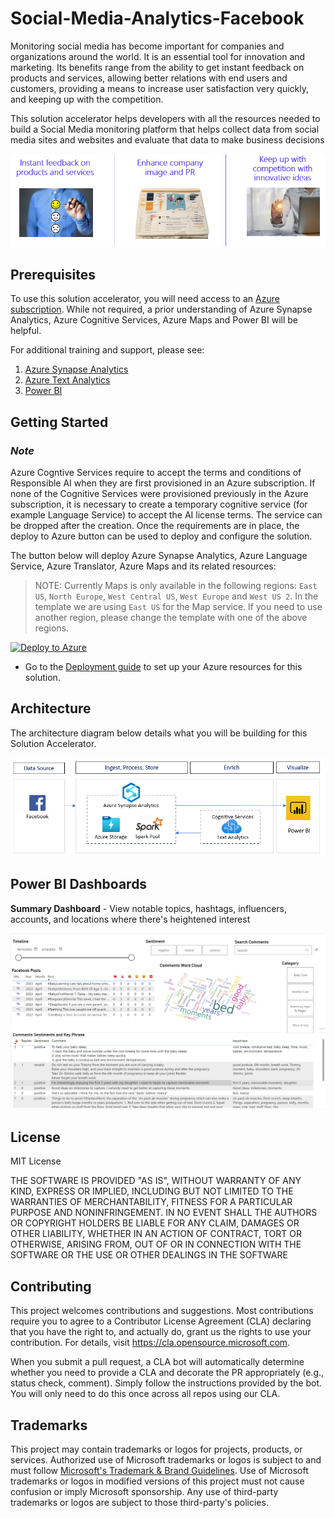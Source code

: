 # Social-Media-Analytics-Facebook

Monitoring social media has become important for companies and organizations around the world. It is an essential tool for innovation and marketing. Its benefits range from the ability to get instant feedback on products and services, allowing better relations with end users and customers, providing a means to increase user satisfaction very quickly, and keeping up with the competition.

This solution accelerator helps developers with all the resources needed to build a Social Media monitoring platform that helps collect data from social media sites and websites and evaluate that data to make business decisions

![Social Media Analytics Visual](./Deployment/img/SAOverview.png) 

## Prerequisites
To use this solution accelerator, you will need access to an [Azure subscription](https://azure.microsoft.com/en-us/free/). While not required, a prior understanding of Azure Synapse Analytics, Azure Cognitive Services, Azure Maps and Power BI  will be helpful.

For additional training and support, please see:

1. [Azure Synapse Analytics](https://azure.microsoft.com/en-us/services/synapse-analytics/)
2. [Azure Text Analytics](https://azure.microsoft.com/en-us/services/cognitive-services/text-analytics)
3. [Power BI](https://docs.microsoft.com/en-us/power-bi/fundamentals/power-bi-overview)

## Getting Started

### ***Note***
Azure Cogntive Services require to accept the terms and conditions of Responsible AI when they are first provisioned in an Azure subscription. If none of the Cognitive Services were provisioned previously in the Azure subscription, it is necessary to create a temporary cognitive service (for example Language Service) to accept the AI license terms. The service can be dropped after the creation. Once the requirements are in place, the deploy to Azure button can be used to deploy and configure the solution.

The button below will deploy Azure Synapse Analytics, Azure Language Service, Azure Translator, Azure Maps and its related resources:

> NOTE: Currently Maps is only available in the following regions: `East US`, `North Europe`, `West Central US`, `West Europe` and `West US 2`. In the template we are using `East US` for the Map service. If you need to use another region, please change the template with one of the above regions. 

[![Deploy to Azure](https://aka.ms/deploytoazurebutton)](https://portal.azure.com/#create/Microsoft.Template/uri/https%3A%2F%2Fraw.githubusercontent.com%2Fmicrosoft%2FAzure-Social-Media-Analytics-Solution-Accelerator%2Fmain%2FDeployment%2Fdeploy.json)

* Go to the [Deployment guide](./Deployment/Deployment.md) to set up your Azure resources for this solution.  


## Architecture

The architecture diagram below details what you will be building for this Solution Accelerator.

![Social Media Analytics Architecture Diagram](./Deployment/img/SAArchitecture.png "Social Media Analytics Architecture Diagram")

## Power BI Dashboards

**Summary Dashboard** - View notable topics, hashtags, influencers, accounts, and locations where there's heightened interest

![Summary Dashboard](./Deployment/img/SummaryDashboard.png "Summary Dashboard")


## License
MIT License

THE SOFTWARE IS PROVIDED "AS IS", WITHOUT WARRANTY OF ANY KIND, EXPRESS OR
IMPLIED, INCLUDING BUT NOT LIMITED TO THE WARRANTIES OF MERCHANTABILITY,
FITNESS FOR A PARTICULAR PURPOSE AND NONINFRINGEMENT. IN NO EVENT SHALL THE
AUTHORS OR COPYRIGHT HOLDERS BE LIABLE FOR ANY CLAIM, DAMAGES OR OTHER
LIABILITY, WHETHER IN AN ACTION OF CONTRACT, TORT OR OTHERWISE, ARISING FROM,
OUT OF OR IN CONNECTION WITH THE SOFTWARE OR THE USE OR OTHER DEALINGS IN THE
SOFTWARE


## Contributing
This project welcomes contributions and suggestions.  Most contributions require you to agree to a Contributor License Agreement (CLA) declaring that you have the right to, and actually do, grant us the rights to use your contribution. For details, visit https://cla.opensource.microsoft.com.

When you submit a pull request, a CLA bot will automatically determine whether you need to provide a CLA and decorate the PR appropriately (e.g., status check, comment). Simply follow the instructions provided by the bot. You will only need to do this once across all repos using our CLA.

## Trademarks
This project may contain trademarks or logos for projects, products, or services. Authorized use of Microsoft trademarks or logos is subject to and must follow [Microsoft's Trademark & Brand Guidelines](https://www.microsoft.com/en-us/legal/intellectualproperty/trademarks/usage/general). Use of Microsoft trademarks or logos in modified versions of this project must not cause confusion or imply Microsoft sponsorship. Any use of third-party trademarks or logos are subject to those third-party's policies.


